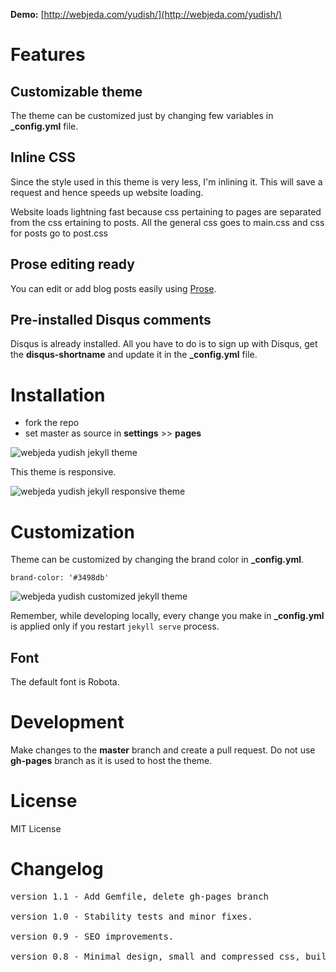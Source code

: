 **Demo:** [http://webjeda.com/yudish/](http://webjeda.com/yudish/)

# Features

## Customizable theme
The theme can be customized just by changing few variables in **_config.yml** file.

## Inline CSS
Since the style used in this theme is very less, I'm inlining it. This will save a request and hence speeds up website loading.

Website loads lightning fast because css pertaining to pages are separated from the css ertaining to posts. All the general css goes to main.css and css for posts go to post.css


## Prose editing ready
You can edit or add blog posts easily using [Prose](http://prose.io).

## Pre-installed Disqus comments
Disqus is already installed. All you have to do is to sign up with Disqus, get the **disqus-shortname** and update it in the **_config.yml** file.


# Installation
- fork the repo
- set master as source in **settings** >> **pages**

![webjeda yudish jekyll theme](/images/yudish-jekyll-theme.png)

This theme is responsive.

![webjeda yudish jekyll responsive theme](/images/yudish-responsive-jekyll-theme.png)


# Customization
Theme can be customized by changing the brand color in **_config.yml**.

``brand-color: '#3498db'``

![webjeda yudish customized jekyll theme](/images/yudish-jekyll-theme-2.png)

Remember, while developing locally, every change you make in **_config.yml** is applied only if you restart ``jekyll serve`` process.

## Font 
The default font is Robota.


# Development
Make changes to the **master** branch and create a pull request. Do not use **gh-pages** branch as it is used to host the theme.

# License
MIT License

# Changelog
<pre>
version 1.1 - Add Gemfile, delete gh-pages branch

version 1.0 - Stability tests and minor fixes.

version 0.9 - SEO improvements.
  
version 0.8 - Minimal design, small and compressed css, built in disqus comments, compressed html, superfast loading UI.
</pre>
